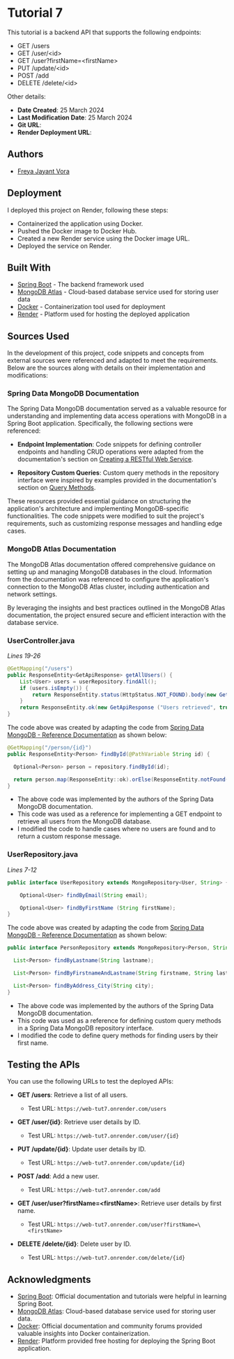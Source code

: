 # Tutorial 7

This tutorial is a backend API that supports the following endpoints:
* GET /users
* GET /user/\<id>
* GET /user?firstName=\<firstName>
* PUT /update/\<id>
* POST /add
* DELETE /delete/\<id>

Other details:
* **Date Created**: 25 March 2024
* **Last Modification Date**: 25 March 2024
* **Git URL**: 
* **Render Deployment URL**: 

## Authors

* [Freya Jayant Vora](fr793929@dal.ca)

## Deployment

I deployed this project on Render, following these steps:

* Containerized the application using Docker.
* Pushed the Docker image to Docker Hub.
* Created a new Render service using the Docker image URL.
* Deployed the service on Render.

## Built With

* [Spring Boot](https://spring.io/projects/spring-boot) - The backend framework used
* [MongoDB Atlas](https://www.mongodb.com/cloud/atlas) - Cloud-based database service used for storing user data
* [Docker](https://www.docker.com/) - Containerization tool used for deployment
* [Render](https://render.com/) - Platform used for hosting the deployed application

## Sources Used

In the development of this project, code snippets and concepts from external sources were referenced and adapted to meet the requirements. Below are the sources along with details on their implementation and modifications:

### Spring Data MongoDB Documentation

The Spring Data MongoDB documentation served as a valuable resource for understanding and implementing data access operations with MongoDB in a Spring Boot application. Specifically, the following sections were referenced:

- **Endpoint Implementation**: Code snippets for defining controller endpoints and handling CRUD operations were adapted from the documentation's section on [Creating a RESTful Web Service](https://spring.io/guides/gs/rest-service/).

- **Repository Custom Queries**: Custom query methods in the repository interface were inspired by examples provided in the documentation's section on [Query Methods](https://docs.spring.io/spring-data/mongodb/docs/current/reference/html/#repositories.query-methods).

These resources provided essential guidance on structuring the application's architecture and implementing MongoDB-specific functionalities. The code snippets were modified to suit the project's requirements, such as customizing response messages and handling edge cases.

### MongoDB Atlas Documentation

The MongoDB Atlas documentation offered comprehensive guidance on setting up and managing MongoDB databases in the cloud. Information from the documentation was referenced to configure the application's connection to the MongoDB Atlas cluster, including authentication and network settings.

By leveraging the insights and best practices outlined in the MongoDB Atlas documentation, the project ensured secure and efficient interaction with the database service.



### UserController.java

*Lines 19-26*

```java
@GetMapping("/users")
public ResponseEntity<GetApiResponse> getAllUsers() {
    List<User> users = userRepository.findAll();
    if (users.isEmpty()) {
        return ResponseEntity.status(HttpStatus.NOT_FOUND).body(new GetApiResponse("No users found", false));
    }
    return ResponseEntity.ok(new GetApiResponse ("Users retrieved", true, users));
}
```

The code above was created by adapting the code from [Spring Data MongoDB - Reference Documentation](https://docs.spring.io/spring-data/mongodb/docs/current/reference/html/#repositories.query-methods) as shown below:

```java
@GetMapping("/person/{id}")
public ResponseEntity<Person> findById(@PathVariable String id) {

  Optional<Person> person = repository.findById(id);

  return person.map(ResponseEntity::ok).orElse(ResponseEntity.notFound().build());
}
```

- The above code was implemented by the authors of the Spring Data MongoDB documentation.
- This code was used as a reference for implementing a GET endpoint to retrieve all users from the MongoDB database.
- I modified the code to handle cases where no users are found and to return a custom response message.

### UserRepository.java

*Lines 7-12*

```java
public interface UserRepository extends MongoRepository<User, String> {

    Optional<User> findByEmail(String email);

    Optional<User> findByFirstName (String firstName);
}
```

The code above was created by adapting the code from [Spring Data MongoDB - Reference Documentation](https://docs.spring.io/spring-data/mongodb/docs/current/reference/html/#repositories.query-methods) as shown below:

```java
public interface PersonRepository extends MongoRepository<Person, String> {

  List<Person> findByLastname(String lastname);

  List<Person> findByFirstnameAndLastname(String firstname, String lastname);

  List<Person> findByAddress_City(String city);
}
```

- The above code was implemented by the authors of the Spring Data MongoDB documentation.
- This code was used as a reference for defining custom query methods in a Spring Data MongoDB repository interface.
- I modified the code to define query methods for finding users by their first name.

## Testing the APIs

You can use the following URLs to test the deployed APIs:

- **GET /users**: Retrieve a list of all users.
  - Test URL: `https://web-tut7.onrender.com/users`

- **GET /user/{id}**: Retrieve user details by ID.
  - Test URL: `https://web-tut7.onrender.com/user/{id}`

- **PUT /update/{id}**: Update user details by ID.
  - Test URL: `https://web-tut7.onrender.com/update/{id}`

- **POST /add**: Add a new user.
  - Test URL: `https://web-tut7.onrender.com/add`

- **GET /user/user?firstName=\<firstName>**: Retrieve user details by first name.
  - Test URL: `https://web-tut7.onrender.com/user?firstName=\<firstName>`

- **DELETE /delete/{id}**: Delete user by ID.
  - Test URL: `https://web-tut7.onrender.com/delete/{id}`

## Acknowledgments

* [Spring Boot](https://spring.io/projects/spring-boot): Official documentation and tutorials were helpful in learning Spring Boot.
* [MongoDB Atlas](https://www.mongodb.com/cloud/atlas): Cloud-based database service used for storing user data.
* [Docker](https://www.docker.com/): Official documentation and community forums provided valuable insights into Docker containerization.
* [Render](https://render.com/): Platform provided free hosting for deploying the Spring Boot application.

